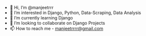 - 👋 Hi, I’m @manjeetrrr
- 👀 I’m interested in Django, Python, Data-Scraping, Data Analysis
- 🌱 I’m currently learning Django 
- 💞️ I’m looking to collaborate on Django Projects
- 📫 How to reach me - manjeetrrrr@gmail.com

<!---
manjeetrrr/manjeetrrr is a ✨ special ✨ repository because its `README.md` (this file) appears on your GitHub profile.
You can click the Preview link to take a look at your changes.
--->
